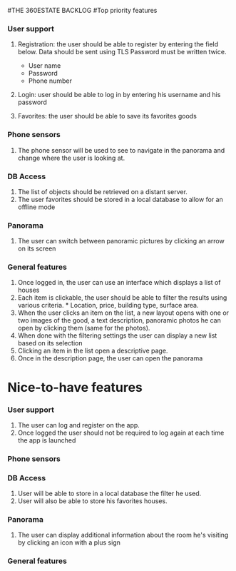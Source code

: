 #THE 360ESTATE BACKLOG
#Top priority features
### User support

  1. Registration: the user should be able to register by entering the field below. Data should be sent using TLS
     Password must be written twice.
      * User name
      * Password
      * Phone number
      
  2. Login: user should be able to log in by entering his username and his password

  3. Favorites: the user should be able to save its favorites goods
  
### Phone sensors
  1. The phone sensor will be used to see to navigate in the panorama and change where the user is looking at.
  
### DB Access
  1. The list of objects should be retrieved on a distant server.
  2. The user favorites should be stored in a local database to allow for an offline mode
  
### Panorama
  1. The user can switch between panoramic pictures by clicking an arrow on its screen

### General features
  1. Once logged in, the user can use an interface which displays a list of houses
  2. Each item is clickable, the user should be able to filter the results using various criteria.
    * Location, price, building type, surface area.    
  3. When the user clicks an item on the list, a new layout opens with one or two images of the good, a text description, panoramic photos he can open by clicking them (same for the photos).
  4. When done with the filtering settings the user can display a new list based on its selection
  5. Clicking an item in the list open a descriptive page.
  6. Once in the description page, the user can open the panorama 

# Nice-to-have features
### User support
  1. The user can log and register on the app.
  1. Once logged the user should not be required to log again at each time the app is launched
 
### Phone sensors
### DB Access

  1. User will be able to store in a local database the filter he used.
  2. User will also be able to store his favorites houses.

### Panorama
  1. The user can display additional information about the room he's visiting by clicking an icon with a plus sign

### General features
